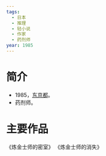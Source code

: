 ```yaml
---
tags:
  - 日本
  - 推理
  - 轻小说
  - 作家
  - 药剂师
year: 1985
---
```

# 简介

- 1985，[东京都](东京都.md)。
- 药剂师。
# 主要作品

《炼金士师的密室》
《炼金士师的消失》
